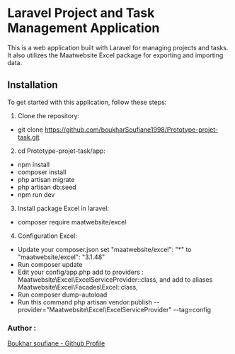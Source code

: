 
# Laravel Project and Task Management Application

This is a web application built with Laravel for managing projects and tasks. It also utilizes the Maatwebsite Excel package for exporting and importing data.

## Installation

To get started with this application, follow these steps:

1. Clone the repository:

- git clone https://github.com/boukharSoufiane1998/Prototype-projet-task.git

2. cd Prototype-projet-task/app:

 - npm install
 - composer install
 - php artisan migrate
 - php artisan db:seed
 - npm run dev

3. Install package Excel in laravel:

- composer require maatwebsite/excel

4. Configuration Excel:

 - Update your composer.json set "maatwebsite/excel": "*" to "maatwebsite/excel": "3.1.48"
 - Run composer update
 - Edit your config/app.php add to providers : Maatwebsite\Excel\ExcelServiceProvider::class, and add to aliases Maatwebsite\Excel\Facades\Excel::class,
 - Run composer dump-autoload
 - Run this command php artisan vendor:publish --provider="Maatwebsite\Excel\ExcelServiceProvider" --tag=config 


### Author :
[Boukhar soufiane - Github Profile](https://github.com/boukharSoufiane1998)








